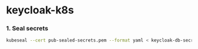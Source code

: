 # keycloak-k8s

### 1. Seal secrets
```bash
kubeseal --cert pub-sealed-secrets.pem --format yaml < keycloak-db-secret.secret.yaml > sealed-keycloak-db-secret.yaml
```